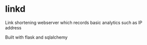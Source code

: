 # linkd

Link shortening webserver which records basic analytics such as IP address

Built with flask and sqlalchemy